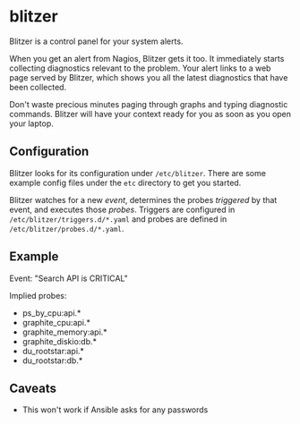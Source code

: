 blitzer
=======

Blitzer is a control panel for your system alerts.

When you get an alert from Nagios, Blitzer gets it too. It immediately starts
collecting diagnostics relevant to the problem. Your alert links to a web page
served by Blitzer, which shows you all the latest diagnostics that have been
collected.

Don't waste precious minutes paging through graphs and typing diagnostic commands.
Blitzer will have your context ready for you as soon as you open your laptop.

Configuration
-----

Blitzer looks for its configuration under `/etc/blitzer`. There are some example
config files under the `etc` directory to get you started.

Blitzer watches for a new _event_, determines the probes _triggered_ by that
event, and executes those _probes_. Triggers are configured in
`/etc/blitzer/triggers.d/*.yaml` and probes are defined in
`/etc/blitzer/probes.d/*.yaml`.

Example
-----

Event: "Search API is CRITICAL"

Implied probes:
  * ps_by_cpu:api.*
  * graphite_cpu:api.*
  * graphite_memory:api.*
  * graphite_diskio:db.*
  * du_rootstar:api.*
  * du_rootstar:db.*

Caveats
-----

* This won't work if Ansible asks for any passwords
